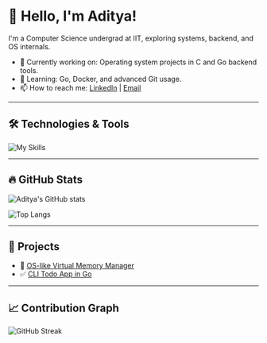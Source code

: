 # 👋 Hello, I'm Aditya!

I'm a Computer Science undergrad at IIT, exploring systems, backend, and OS internals.

- 🔭 Currently working on: Operating system projects in C and Go backend tools.
- 🌱 Learning: Go, Docker, and advanced Git usage.
- 📫 How to reach me: [LinkedIn](https://linkedin.com/in/your-id) | [Email](mailto:you@example.com)

---

## 🛠️ Technologies & Tools
![My Skills](https://skillicons.dev/icons?i=go,cpp,python,linux,docker,git,mongodb,postman)

---

## 🔥 GitHub Stats
![Aditya's GitHub stats](https://github-readme-stats.vercel.app/api?username=madishettyaditya&show_icons=true&theme=tokyonight)

![Top Langs](https://github-readme-stats.vercel.app/api/top-langs/?username=madishettyaditya&layout=compact&theme=tokyonight)

---

## 📌 Projects
- 🎯 [OS-like Virtual Memory Manager](https://github.com/madishettyaditya/gemos-vm)
- ✅ [CLI Todo App in Go](https://github.com/madishettyaditya/go-todo-cli)

---

## 📈 Contribution Graph
![GitHub Streak](https://github-readme-streak-stats.herokuapp.com?user=madishettyaditya&theme=tokyonight)
